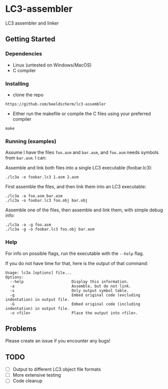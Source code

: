 # LC3-assembler

LC3 assembler and linker


## Getting Started

### Dependencies

* Linux (untested on Windows/MacOS)
* C compiler


### Installing

* clone the repo
```
https://github.com/beeldscherm/lc3-assembler
```

* Either run the makefile or compile the C files using your preferred compiler
```
make
```


### Running (examples)

Assume I have the files `foo.asm` and `bar.asm`, and `foo.asm` needs symbols from `bar.asm`. I can:

Assemble and link both files into a single LC3 executable (foobar.lc3):
```
./lc3a -o foobar.lc3 1.asm 2.asm
```

First assemble the files, and then link them into an LC3 executable:
```
./lc3a -a foo.asm bar.asm
./lc3a -o foobar.lc3 foo.obj bar.obj
```

Assemble one of the files, then assemble and link them, with simple debug info:
```
./lc3a -a -g foo.asm
./lc3a -g -o foobar.lc3 foo.obj bar.asm
```


### Help

For info on possible flags, run the executable with the `--help` flag.

If you do not have time for that, here is the output of that command:
```
Usage: lc3a [options] file...
Options:
  --help                     Display this information.
  -a                         Assemble, but do not link.
  -s                         Only output symbol table.
  -g                         Embed original code (excluding indentation) in output file.
  -G                         Embed original code (including indentation) in output file.
  -o <file>                  Place the output into <file>.
```


## Problems

Please create an issue if you encounter any bugs!


## TODO

- [ ] Output to different LC3 object file formats
- [ ] More extensive testing
- [ ] Code cleanup
